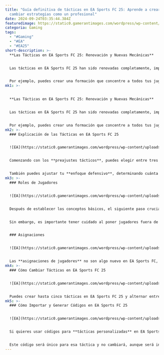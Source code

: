 ```yaml
---
title: "Guía definitiva de tácticas en EA Sports FC 25: Aprende a crear y
  cambiar estrategias como un profesional"
date: 2024-09-24T03:35:44.384Z
featuredimage: https://static0.gamerantimages.com/wordpress/wp-content/uploads/2024/09/new-tactics-in-ea-sports-fc-25.jpg?q=70&fit=crop&w=1140&h=&dpr=1
categoria: Gaming
tags:
  - "#Gaming"
  - "#EA"
  - "#EA25"
short-description: >-
  **Las Tácticas en EA Sports FC 25: Renovación y Nuevas Mecánicas**


  Las tácticas en EA Sports FC 25 han sido renovadas completamente, implementando cambios significativos en la jugabilidad. Comparado con la entrega anterior, los jugadores tienen ahora más variedad tanto dentro como fuera del campo gracias a las nuevas mecánicas.


  Por ejemplo, puedes crear una formación que concentre a todos tus jugadores en el centro del campo para pelear por el
mk1: >-
  

  **Las Tácticas en EA Sports FC 25: Renovación y Nuevas Mecánicas**


  Las tácticas en EA Sports FC 25 han sido renovadas completamente, implementando cambios significativos en la jugabilidad. Comparado con la entrega anterior, los jugadores tienen ahora más variedad tanto dentro como fuera del campo gracias a las nuevas mecánicas.


  Por ejemplo, puedes crear una formación que concentre a todos tus jugadores en el centro del campo para pelear por el balón. También puedes rotar a los jugadores de maneras poco usuales, e incluso irracionales. Todo esto te ofrece la libertad de experimentar e implementar las mejores tácticas en EA Sports FC 25.
mk2: >-
  ### Explicación de las Tácticas en EA Sports FC 25


  ![EA](https://static0.gamerantimages.com/wordpress/wp-content/uploads/2024/09/tactics-in-ea-sports-fc-25.jpg?q=49&fit=crop&w=750&h=422&dpr=2 "EA")


  Comenzando con los **preajustes tácticos**, puedes elegir entre tres configuraciones predefinidas o crear la tuya propia desde cero. El estilo de construcción de juego define el ritmo del ataque de tu equipo. El **pase corto** es ideal para una construcción paciente, donde tus jugadores se mueven alrededor del balón en lugar de hacer carreras largas. El estilo de contraataque anima a los jugadores a hacer carreras en cuanto tengan la posesión. El estilo **equilibrado** confía en la IA para tomar decisiones, lo cual es útil si prefieres delegar esa responsabilidad.


  También puedes ajustar tu **enfoque defensivo**, determinando cuánta presión aplicar sobre tu oponente. Además, puedes usar el **resumen táctico** al final de la pantalla para analizar los resultados de tu configuración. Este resumen te muestra tres fortalezas y tres debilidades de tus tácticas, por lo que debes concentrarte en minimizar las debilidades que no te convengan.
mk3: >-
  ### Roles de Jugadores


  ![EA](https://static0.gamerantimages.com/wordpress/wp-content/uploads/2024/09/player-roles-in-ea-sports-fc-25.jpg?q=70&fit=crop&w=1500&dpr=1 "EA")


  Después de establecer los conceptos básicos, el siguiente paso crucial es configurar los **roles de los jugadores**, una parte esencial de cualquier plan de juego. El rol que asignas a cada jugador determina cómo se moverán con y sin el balón. En EA Sports FC 25, tienes una gran cantidad de opciones para definir estos roles. Puedes asignar a tu lateral derecho (RB) como un centrocampista defensivo (CDM), o configurar a tu delantero (ST) para que juegue como un mediocampista box-to-box.


  Sin embargo, es importante tener cuidado al poner jugadores fuera de su posición habitual, ya que eso afectará su rendimiento. Los jugadores siempre rendirán mejor cuando veas un signo de más junto al rol asignado, y aún mejor si tienen dos signos de más, lo que indica que son de clase mundial en esa posición.


  ### Asignaciones


  ![EA](https://static0.gamerantimages.com/wordpress/wp-content/uploads/2024/09/team-assignments-in-ea-sports-fc-25.jpg?q=70&fit=crop&w=1500&dpr=1 "EA")


  Las **asignaciones de jugadores** no son algo nuevo en EA Sports FC, pero en FC 25 se han añadido algunos cambios interesantes. Ahora puedes asignar lanzadores de tiros libres cortos tanto para el lado izquierdo como el derecho. Además, las mayores novedades están en los córners, donde puedes asignar a tres jugadores específicos para recibir el balón en córners ofensivos. El jugador objetivo solo funcionará en córners ofensivos, mientras que las asignaciones para los postes cercano y lejano pueden aplicarse tanto en ofensiva como en defensiva.
mk4: >-
  ### Cómo Cambiar Tácticas en EA Sports FC 25


  ![EA](https://static0.gamerantimages.com/wordpress/wp-content/uploads/2024/09/formation-in-ea-sports-fc-25.jpg?q=49&fit=crop&w=750&h=422&dpr=2 "EA")


  Puedes crear hasta cinco tácticas en EA Sports FC 25 y alternar entre ellas durante los partidos. Presiona el botón izquierdo del mando para abrir el menú **Mis Tácticas** y aparecerán todas las tácticas que has creado. Además, incluso si has configurado el enfoque de tus jugadores al crear las tácticas, puedes cambiarlo en pleno partido presionando el botón derecho para abrir el menú de **Enfoque Táctico**. Este menú ofrece las opciones predeterminadas de defensa y ataque, lo que te permite hacer transiciones sin necesidad de crear nuevas tácticas para cada situación.
mk5: >-
  ### Cómo Importar y Generar Códigos en EA Sports FC 25


  ![EA](https://static0.gamerantimages.com/wordpress/wp-content/uploads/2024/09/make-and-import-tactics-codes-in-ea-sports-fc-25.jpg?q=70&fit=crop&w=1500&dpr=1 "EA")


  Si quieres usar códigos para **tácticas personalizadas** en EA Sports FC 25, ingresa al menú de **Gestión de Equipos** y selecciona la opción **Usar Código**. Aquí puedes usar las tácticas de otros jugadores copiando el código que te proporcionen. Para generar tu propio código, presiona **Editar Táctica** en la táctica que deseas compartir y luego selecciona **Guardar Cambios** sin modificar nada. El juego generará inmediatamente un código, que aparecerá en la parte superior izquierda de tu pantalla.


  Este código será único para esa táctica y no cambiará, aunque será invisible hasta que sigas los mismos pasos para volver a verlo.
---
```

